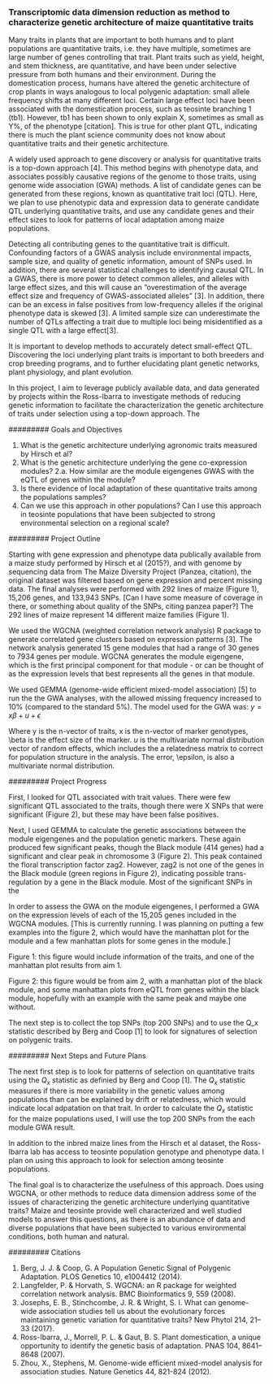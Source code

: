 ###  Transcriptomic data dimension reduction as method to characterize genetic architecture of maize quantitative traits

Many traits in plants that are important to both humans and to plant populations are quantitative traits, i.e. they have multiple, sometimes are large number of genes controlling that trait. Plant traits such as yield, height, and stem thickness, are quantitative, and have been under selective pressure from both humans and their environment. During the domestication process, humans have altered the genetic architecture of crop plants in ways analogous to local polygenic adaptation: small allele frequency shifts at many different loci. Certain large effect loci have been associated with the domestication process, such as teosinte branching 1 (tb1). However, tb1 has been shown to only explain X, sometimes as small as Y%, of the phenotype [citation]. This is true for other plant QTL, indicating there is much the plant science community does not know about quantitative traits and their genetic architecture.

A widely used approach to gene discovery or analysis for quantitative traits is a top-down approach [4]. This method begins with phenotype data, and associates possibly causative regions of the genome to those traits, using genome wide association (GWA) methods. A list of candidate genes can be generated from these regions, known as quantitative trait loci (QTL). Here, we plan to use phenotypic data and expression data to generate candidate QTL underlying quantitative traits, and use any candidate genes and their effect sizes to look for patterns of local adaptation among maize populations.

Detecting all contributing genes to the quantitative trait is difficult. Confounding factors of a GWAS analysis include environmental impacts, sample size, and quality of genetic information, amount of SNPs used. In addition, there are several statistical challenges to identifying causal QTL. In a GWAS, there is more power to detect common alleles, and alleles with large effect sizes, and this will cause an “overestimation of the average effect size and frequency of GWAS-associated alleles” [3]. In addition, there can be an excess in false positives from low-frequency alleles if the original phenotype data is skewed [3]. A limited sample size can underestimate the number of QTLs affecting a trait due to multiple loci being misidentified as a single QTL with a large effect[3]. 

It is important to develop methods to accurately detect small-effect QTL. Discovering the loci underlying plant traits is important to both breeders and crop breeding programs, and to further elucidating plant genetic networks, plant physiology, and plant evolution.

In this project, I aim to leverage publicly available data, and data generated by projects within the Ross-Ibarra to investigate methods of reducing genetic information to facilitate the characterization the genetic architecture of traits under selection using a top-down approach. The

#########
Goals and Objectives


1. What is the genetic architecture underlying agronomic traits measured by Hirsch et al?
2. What is the genetic architecture underlying the gene co-expression modules?
   2.a. How similar are the module eigengenes GWAS with the eQTL of genes within the module?
3. Is there evidence of local adaptation of these quantitative traits among the populations samples?
4. Can we use this approach in other populations? Can I use this approach in teosinte populations that have been subjected to strong environmental selection on a regional scale?

#########
Project Outline

Starting with gene expression and phenotype data publically available from a maize study performed by Hirsch et al (2015?), and with genome by sequencing data from The Maize Diversity Project (Panzea, citation), the original dataset was filtered based on gene expression and percent missing data. The final analyses were performed with 292 lines of maize (Figure 1), 15,206 genes, and 133,943 SNPs. [Can I have some measure of coverage in there, or something about quality of the SNPs, citing panzea paper?] The 292 lines of maize represent 14 different maize families (Figure 1).

We used the WGCNA (weighted correlation network analysis) R package to generate correlated gene clusters based on expression patterns [3]. The network analysis generated 15 gene modules that had a range of 30 genes to 7934 genes per module. WGCNA generates the module eigengene, which is the first principal component for that module - or can be thought of as the expression levels that best represents all the genes in that module.

We used GEMMA (genome-wide efficient mixed-model association) [5] to run the the GWA analyses, with the allowed missing frequency increased to 10% (compared to the standard 5%). The model used for the GWA was:
$y = x\beta + u + \epsilon$

Where y is the n-vector of traits, x is the n-vector of marker genotypes, \beta is the effect size of the marker. $u$ is the multivariate normal distribution vector of random effects, which includes the a relatedness matrix to correct for population structure in the analysis. The error, \epsilon, is also a multivariate normal distribution.


#########
Project Progress


First, I looked for QTL associated with trait values. There were few significant QTL associated to the traits, though there were X SNPs that were significant (Figure 2), but these may have been false positives. 


Next, I used GEMMA to calculate the genetic associations between the module eigengenes and the population genetic markers. These again produced few significant peaks, though the Black module (414 genes) had a significant and clear peak in chromosome 3 (Figure 2). This peak contained the floral transcription factor zag2. However, zag2 is not one of the genes in the Black module (green regions in Figure 2), indicating possible trans-regulation by a gene in the Black module. Most of the significant SNPs in the 

In order to assess the GWA on the module eigengenes, I performed a GWA on the expression levels of each of the 15,205 genes included in the WGCNA modules. [This is currently running. I was planning on putting a few examples into the figure 2, which would have the manhattan plot for the module and a few manhattan plots for some genes in the module.] 

Figure 1: this figure would include information of the traits, and one of the manhattan plot results from aim 1.

Figure 2: this figure would be from aim 2, with a manhattan plot of the black module, and some manhattan plots from eQTL from genes within the black module, hopefully with an example with the same peak and maybe one without.

The next step is to collect the top SNPs (top 200 SNPs) and to use the Q_x statistic described by Berg and Coop [1] to look for signatures of selection on polygenic traits.

#########
Next Steps and Future Plans

The next first step is to look for patterns of selection on quantitative traits using the $Q_x$ statistic as definied by Berg and Coop [1]. The $Q_x$ statistic measures if there is more variability in the genetic values among populations than can be explained by drift or relatedness, which would indicate local adpatation on that trait. In order to calculate the $Q_x$ statistic for the maize populations used, I will use the top 200 SNPs from the each module GWA result.  

In addition to the inbred maize lines from the Hirsch et al dataset, the Ross-Ibarra lab has access to teosinte population genotype and phenotype data. I plan on using this approach to look for selection among teosinte populations. 

The final goal is to characterize the usefulness of this approach. Does using WGCNA, or other methods to reduce data dimension address some of the issues of characterizing the genetic architecture underlying quantitative traits? Maize and teosinte provide well characterized and well studied models to answer this questions, as there is an abundance of data and diverse populations that have been subjected to various environmental conditions, both human and natural.

#########
Citations

1. Berg, J. J. & Coop, G. A Population Genetic Signal of Polygenic Adaptation. PLOS Genetics 10, e1004412 (2014).
2. Langfelder, P. & Horvath, S. WGCNA: an R package for weighted correlation network analysis. BMC Bioinformatics 9, 559 (2008).
3. Josephs, E. B., Stinchcombe, J. R. & Wright, S. I. What can genome-wide association studies tell us about the evolutionary forces maintaining genetic variation for quantitative traits? New Phytol 214, 21–33 (2017).
4. Ross-Ibarra, J., Morrell, P. L. & Gaut, B. S. Plant domestication, a unique opportunity to identify the genetic basis of adaptation. PNAS 104, 8641–8648 (2007).
5. Zhou, X., Stephens, M. Genome-wide efficient mixed-model analysis for association studies. Nature Genetics 44, 821-824 (2012). 



